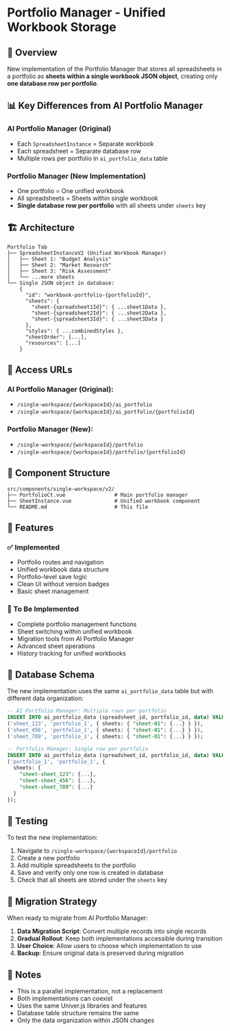 # Portfolio Manager - Unified Workbook Storage

## 🎯 Overview

New implementation of the Portfolio Manager that stores all spreadsheets in a portfolio as **sheets within a single workbook JSON object**, creating only **one database row per portfolio**.

## 📊 Key Differences from AI Portfolio Manager

### AI Portfolio Manager (Original)
- Each `SpreadsheetInstance` = Separate workbook
- Each spreadsheet = Separate database row
- Multiple rows per portfolio in `ai_portfolio_data` table

### Portfolio Manager (New Implementation)
- One portfolio = One unified workbook
- All spreadsheets = Sheets within single workbook
- **Single database row per portfolio** with all sheets under `sheets` key

## 🏗️ Architecture

```
Portfolio Tab
├── SpreadsheetInstanceV2 (Unified Workbook Manager)
│   ├── Sheet 1: "Budget Analysis"
│   ├── Sheet 2: "Market Research" 
│   ├── Sheet 3: "Risk Assessment"
│   └── ...more sheets
└── Single JSON object in database:
    {
      "id": "workbook-portfolio-{portfolioId}",
      "sheets": {
        "sheet-{spreadsheet1Id}": { ...sheet1Data },
        "sheet-{spreadsheet2Id}": { ...sheet2Data },
        "sheet-{spreadsheet3Id}": { ...sheet3Data }
      },
      "styles": { ...combinedStyles },
      "sheetOrder": [...],
      "resources": [...]
    }
```

## 🚀 Access URLs

### AI Portfolio Manager (Original):
- `/single-workspace/{workspaceId}/ai_portfolio`
- `/single-workspace/{workspaceId}/ai_portfolio/{portfolioId}`

### Portfolio Manager (New):
- `/single-workspace/{workspaceId}/portfolio`
- `/single-workspace/{workspaceId}/portfolio/{portfolioId}`

## 📁 Component Structure

```
src/components/single-workspace/v2/
├── PortfolioCt.vue                # Main portfolio manager
├── SheetInstance.vue              # Unified workbook component
└── README.md                      # This file
```

## 🔧 Features

### ✅ Implemented
- Portfolio routes and navigation
- Unified workbook data structure
- Portfolio-level save logic
- Clean UI without version badges
- Basic sheet management

### 🚧 To Be Implemented
- Complete portfolio management functions
- Sheet switching within unified workbook
- Migration tools from AI Portfolio Manager
- Advanced sheet operations
- History tracking for unified workbooks

## 💾 Database Schema

The new implementation uses the same `ai_portfolio_data` table but with different data organization:

```sql
-- AI Portfolio Manager: Multiple rows per portfolio
INSERT INTO ai_portfolio_data (spreadsheet_id, portfolio_id, data) VALUES
('sheet_123', 'portfolio_1', { sheets: { "sheet-01": {...} } }),
('sheet_456', 'portfolio_1', { sheets: { "sheet-01": {...} } }),
('sheet_789', 'portfolio_1', { sheets: { "sheet-01": {...} } });

-- Portfolio Manager: Single row per portfolio
INSERT INTO ai_portfolio_data (spreadsheet_id, portfolio_id, data) VALUES
('portfolio_1', 'portfolio_1', { 
  sheets: { 
    "sheet-sheet_123": {...},
    "sheet-sheet_456": {...}, 
    "sheet-sheet_789": {...}
  }
});
```

## 🧪 Testing

To test the new implementation:

1. Navigate to `/single-workspace/{workspaceId}/portfolio`
2. Create a new portfolio
3. Add multiple spreadsheets to the portfolio
4. Save and verify only one row is created in database
5. Check that all sheets are stored under the `sheets` key

## 🔄 Migration Strategy

When ready to migrate from AI Portfolio Manager:

1. **Data Migration Script**: Convert multiple records into single records
2. **Gradual Rollout**: Keep both implementations accessible during transition
3. **User Choice**: Allow users to choose which implementation to use
4. **Backup**: Ensure original data is preserved during migration

## 📝 Notes

- This is a parallel implementation, not a replacement
- Both implementations can coexist
- Uses the same Univer.js libraries and features
- Database table structure remains the same
- Only the data organization within JSON changes